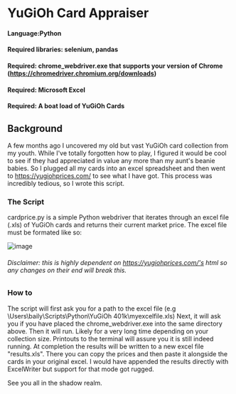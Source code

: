 # YuGiOh Card Appraiser

#### Language:Python

#### Required libraries: selenium, pandas

#### Required: chrome_webdriver.exe that supports your version of Chrome (https://chromedriver.chromium.org/downloads)
#### Required: Microsoft Excel
#### Required: A boat load of YuGiOh Cards


## Background 

A few months ago I uncovered my old but vast YuGiOh card collection from my youth. While I've totally forgotten how to play, I figured it would be cool to see if they had appreciated in value any more than my aunt's beanie babies. So I plugged all my cards into an excel spreadsheet and then went to https://yugiohprices.com/ to see what I have got. This process was incredibly tedious, so I wrote this script.

### The Script

cardprice.py is a simple Python webdriver that iterates through an excel file (.xls) of YuGiOh cards and returns their current market price. The excel file must be formated like so:

![image](https://user-images.githubusercontent.com/39141161/149043432-ddc8a3c7-6695-4b40-82ea-b3bf27ab0a39.png)

###### Disclaimer: this is highly dependent on https://yugiohprices.com/'s html so any changes on their end will break this.

### How to
The script will first ask you for a path to the excel file (e.g  \Users\baily\Scripts\Python\YuGiOh 401k\myexcelfile.xls)
Next, it will ask you if you have placed the chrome_webdriver.exe into the same directory above.
Then it will run. Likely for a very long time depending on your collection size. Printouts to the terminal will assure you it is still indeed running.
At completion the results will be written to a new excel file "results.xls". There you can copy the prices and then paste it alongside the cards in your original excel. I would have appended the results directly with ExcelWriter but support for that mode got rugged.

See you all in the shadow realm.
